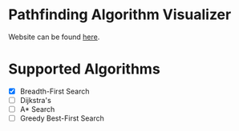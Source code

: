 # Pathfinding Algorithm Visualizer

Website can be found [here](https://evan-peterson.github.io/visualizer/).

# Supported Algorithms
- [X] Breadth-First Search
- [ ] Dijkstra's
- [ ] A* Search
- [ ] Greedy Best-First Search
